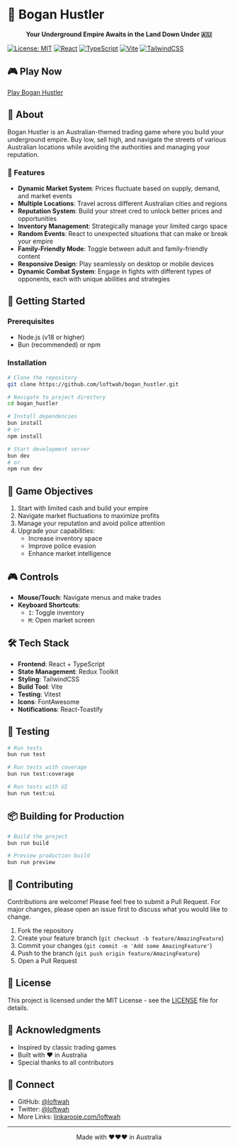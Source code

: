# 🦘 Bogan Hustler

<div align="center">
  <p align="center">
    <strong>Your Underground Empire Awaits in the Land Down Under 🇦🇺</strong>
  </p>
</div>

[![License: MIT](https://img.shields.io/badge/License-MIT-yellow.svg)](https://opensource.org/licenses/MIT)
[![React](https://img.shields.io/badge/React-19.0.0-blue.svg)](https://reactjs.org/)
[![TypeScript](https://img.shields.io/badge/TypeScript-5.7.2-blue.svg)](https://www.typescriptlang.rg/)
[![Vite](https://img.shields.io/badge/Vite-6.1.0-646CFF.svg)](https://vitejs.dev/)
[![TailwindCSS](https://img.shields.io/badge/TailwindCSS-3.4.1-38B2AC.svg)](https://tailwindcss.com/)

## 🎮 Play Now

[Play Bogan Hustler](https://boganhustler.deanlofts.xyz)

## 📖 About

Bogan Hustler is an Australian-themed trading game where you build your underground empire. Buy low, sell high, and navigate the streets of various Australian locations while avoiding the authorities and managing your reputation.

### 🌟 Features

- **Dynamic Market System**: Prices fluctuate based on supply, demand, and market events
- **Multiple Locations**: Travel across different Australian cities and regions
- **Reputation System**: Build your street cred to unlock better prices and opportunities
- **Inventory Management**: Strategically manage your limited cargo space
- **Random Events**: React to unexpected situations that can make or break your empire
- **Family-Friendly Mode**: Toggle between adult and family-friendly content
- **Responsive Design**: Play seamlessly on desktop or mobile devices
- **Dynamic Combat System**: Engage in fights with different types of opponents, each with unique abilities and strategies

## 🚀 Getting Started

### Prerequisites

- Node.js (v18 or higher)
- Bun (recommended) or npm

### Installation

```bash
# Clone the repository
git clone https://github.com/loftwah/bogan_hustler.git

# Navigate to project directory
cd bogan_hustler

# Install dependencies
bun install
# or
npm install

# Start development server
bun dev
# or
npm run dev
```

## 🎯 Game Objectives

1. Start with limited cash and build your empire
2. Navigate market fluctuations to maximize profits
3. Manage your reputation and avoid police attention
4. Upgrade your capabilities:
   - Increase inventory space
   - Improve police evasion
   - Enhance market intelligence

## 🎮 Controls

- **Mouse/Touch**: Navigate menus and make trades
- **Keyboard Shortcuts**:
  - `I`: Toggle inventory
  - `M`: Open market screen

## 🛠️ Tech Stack

- **Frontend**: React + TypeScript
- **State Management**: Redux Toolkit
- **Styling**: TailwindCSS
- **Build Tool**: Vite
- **Testing**: Vitest
- **Icons**: FontAwesome
- **Notifications**: React-Toastify

## 🧪 Testing

```bash
# Run tests
bun run test

# Run tests with coverage
bun run test:coverage

# Run tests with UI
bun run test:ui
```

## 📦 Building for Production

```bash
# Build the project
bun run build

# Preview production build
bun run preview
```

## 🤝 Contributing

Contributions are welcome! Please feel free to submit a Pull Request. For major changes, please open an issue first to discuss what you would like to change.

1. Fork the repository
2. Create your feature branch (`git checkout -b feature/AmazingFeature`)
3. Commit your changes (`git commit -m 'Add some AmazingFeature'`)
4. Push to the branch (`git push origin feature/AmazingFeature`)
5. Open a Pull Request

## 📜 License

This project is licensed under the MIT License - see the [LICENSE](LICENSE) file for details.

## 🙏 Acknowledgments

- Inspired by classic trading games
- Built with ❤️ in Australia
- Special thanks to all contributors

## 📱 Connect

- GitHub: [@loftwah](https://github.com/loftwah)
- Twitter: [@loftwah](https://x.com/loftwah)
- More Links: [linkarooie.com/loftwah](https://linkarooie.com/loftwah)

---

<p align="center">Made with ❤️❤️❤️ in Australia</p>

